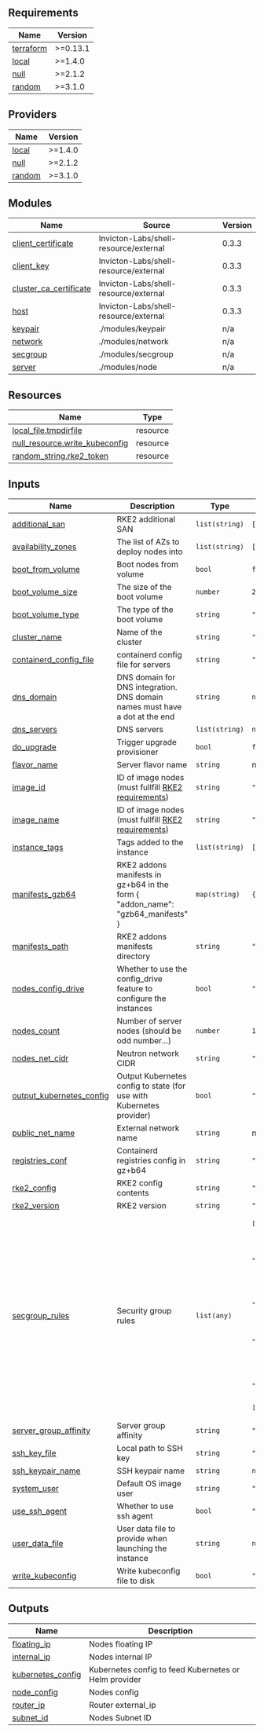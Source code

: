 <!-- BEGIN_TF_DOCS -->
## Requirements

| Name | Version |
|------|---------|
| <a name="requirement_terraform"></a> [terraform](#requirement\_terraform) | >=0.13.1 |
| <a name="requirement_local"></a> [local](#requirement\_local) | >=1.4.0 |
| <a name="requirement_null"></a> [null](#requirement\_null) | >=2.1.2 |
| <a name="requirement_random"></a> [random](#requirement\_random) | >=3.1.0 |

## Providers

| Name | Version |
|------|---------|
| <a name="provider_local"></a> [local](#provider\_local) | >=1.4.0 |
| <a name="provider_null"></a> [null](#provider\_null) | >=2.1.2 |
| <a name="provider_random"></a> [random](#provider\_random) | >=3.1.0 |

## Modules

| Name | Source | Version |
|------|--------|---------|
| <a name="module_client_certificate"></a> [client\_certificate](#module\_client\_certificate) | Invicton-Labs/shell-resource/external | 0.3.3 |
| <a name="module_client_key"></a> [client\_key](#module\_client\_key) | Invicton-Labs/shell-resource/external | 0.3.3 |
| <a name="module_cluster_ca_certificate"></a> [cluster\_ca\_certificate](#module\_cluster\_ca\_certificate) | Invicton-Labs/shell-resource/external | 0.3.3 |
| <a name="module_host"></a> [host](#module\_host) | Invicton-Labs/shell-resource/external | 0.3.3 |
| <a name="module_keypair"></a> [keypair](#module\_keypair) | ./modules/keypair | n/a |
| <a name="module_network"></a> [network](#module\_network) | ./modules/network | n/a |
| <a name="module_secgroup"></a> [secgroup](#module\_secgroup) | ./modules/secgroup | n/a |
| <a name="module_server"></a> [server](#module\_server) | ./modules/node | n/a |

## Resources

| Name | Type |
|------|------|
| [local_file.tmpdirfile](https://registry.terraform.io/providers/hashicorp/local/latest/docs/resources/file) | resource |
| [null_resource.write_kubeconfig](https://registry.terraform.io/providers/hashicorp/null/latest/docs/resources/resource) | resource |
| [random_string.rke2_token](https://registry.terraform.io/providers/hashicorp/random/latest/docs/resources/string) | resource |

## Inputs

| Name | Description | Type | Default | Required |
|------|-------------|------|---------|:--------:|
| <a name="input_additional_san"></a> [additional\_san](#input\_additional\_san) | RKE2 additional SAN | `list(string)` | `[]` | no |
| <a name="input_availability_zones"></a> [availability\_zones](#input\_availability\_zones) | The list of AZs to deploy nodes into | `list(string)` | `[]` | no |
| <a name="input_boot_from_volume"></a> [boot\_from\_volume](#input\_boot\_from\_volume) | Boot nodes from volume | `bool` | `false` | no |
| <a name="input_boot_volume_size"></a> [boot\_volume\_size](#input\_boot\_volume\_size) | The size of the boot volume | `number` | `20` | no |
| <a name="input_boot_volume_type"></a> [boot\_volume\_type](#input\_boot\_volume\_type) | The type of the boot volume | `string` | `""` | no |
| <a name="input_cluster_name"></a> [cluster\_name](#input\_cluster\_name) | Name of the cluster | `string` | `"rke2"` | no |
| <a name="input_containerd_config_file"></a> [containerd\_config\_file](#input\_containerd\_config\_file) | containerd config file for servers | `string` | `""` | no |
| <a name="input_dns_domain"></a> [dns\_domain](#input\_dns\_domain) | DNS domain for DNS integration. DNS domain names must have a dot at the end | `string` | `null` | no |
| <a name="input_dns_servers"></a> [dns\_servers](#input\_dns\_servers) | DNS servers | `list(string)` | `null` | no |
| <a name="input_do_upgrade"></a> [do\_upgrade](#input\_do\_upgrade) | Trigger upgrade provisioner | `bool` | `false` | no |
| <a name="input_flavor_name"></a> [flavor\_name](#input\_flavor\_name) | Server flavor name | `string` | n/a | yes |
| <a name="input_image_id"></a> [image\_id](#input\_image\_id) | ID of image nodes (must fullfill [RKE2 requirements](https://docs.rke2.io/install/requirements/)) | `string` | `""` | no |
| <a name="input_image_name"></a> [image\_name](#input\_image\_name) | ID of image nodes (must fullfill [RKE2 requirements](https://docs.rke2.io/install/requirements/)) | `string` | `""` | no |
| <a name="input_instance_tags"></a> [instance\_tags](#input\_instance\_tags) | Tags added to the instance | `list(string)` | `[]` | no |
| <a name="input_manifests_gzb64"></a> [manifests\_gzb64](#input\_manifests\_gzb64) | RKE2 addons manifests in gz+b64 in the form { "addon\_name": "gzb64\_manifests" } | `map(string)` | `{}` | no |
| <a name="input_manifests_path"></a> [manifests\_path](#input\_manifests\_path) | RKE2 addons manifests directory | `string` | `""` | no |
| <a name="input_nodes_config_drive"></a> [nodes\_config\_drive](#input\_nodes\_config\_drive) | Whether to use the config\_drive feature to configure the instances | `bool` | `"false"` | no |
| <a name="input_nodes_count"></a> [nodes\_count](#input\_nodes\_count) | Number of server nodes (should be odd number...) | `number` | `1` | no |
| <a name="input_nodes_net_cidr"></a> [nodes\_net\_cidr](#input\_nodes\_net\_cidr) | Neutron network CIDR | `string` | `"192.168.42.0/24"` | no |
| <a name="input_output_kubernetes_config"></a> [output\_kubernetes\_config](#input\_output\_kubernetes\_config) | Output Kubernetes config to state (for use with Kubernetes provider) | `bool` | `"false"` | no |
| <a name="input_public_net_name"></a> [public\_net\_name](#input\_public\_net\_name) | External network name | `string` | n/a | yes |
| <a name="input_registries_conf"></a> [registries\_conf](#input\_registries\_conf) | Containerd registries config in gz+b64 | `string` | `""` | no |
| <a name="input_rke2_config"></a> [rke2\_config](#input\_rke2\_config) | RKE2 config contents | `string` | `""` | no |
| <a name="input_rke2_version"></a> [rke2\_version](#input\_rke2\_version) | RKE2 version | `string` | `""` | no |
| <a name="input_secgroup_rules"></a> [secgroup\_rules](#input\_secgroup\_rules) | Security group rules | `list(any)` | <pre>[<br>  {<br>    "port": 22,<br>    "protocol": "tcp",<br>    "source": "0.0.0.0/0"<br>  },<br>  {<br>    "port": 6443,<br>    "protocol": "tcp",<br>    "source": "0.0.0.0/0"<br>  },<br>  {<br>    "port": 80,<br>    "protocol": "tcp",<br>    "source": "0.0.0.0/0"<br>  },<br>  {<br>    "port": 443,<br>    "protocol": "tcp",<br>    "source": "0.0.0.0/0"<br>  }<br>]</pre> | no |
| <a name="input_server_group_affinity"></a> [server\_group\_affinity](#input\_server\_group\_affinity) | Server group affinity | `string` | `"soft-anti-affinity"` | no |
| <a name="input_ssh_key_file"></a> [ssh\_key\_file](#input\_ssh\_key\_file) | Local path to SSH key | `string` | `"~/.ssh/id_rsa"` | no |
| <a name="input_ssh_keypair_name"></a> [ssh\_keypair\_name](#input\_ssh\_keypair\_name) | SSH keypair name | `string` | `null` | no |
| <a name="input_system_user"></a> [system\_user](#input\_system\_user) | Default OS image user | `string` | `"ubuntu"` | no |
| <a name="input_use_ssh_agent"></a> [use\_ssh\_agent](#input\_use\_ssh\_agent) | Whether to use ssh agent | `bool` | `"true"` | no |
| <a name="input_user_data_file"></a> [user\_data\_file](#input\_user\_data\_file) | User data file to provide when launching the instance | `string` | `null` | no |
| <a name="input_write_kubeconfig"></a> [write\_kubeconfig](#input\_write\_kubeconfig) | Write kubeconfig file to disk | `bool` | `"false"` | no |

## Outputs

| Name | Description |
|------|-------------|
| <a name="output_floating_ip"></a> [floating\_ip](#output\_floating\_ip) | Nodes floating IP |
| <a name="output_internal_ip"></a> [internal\_ip](#output\_internal\_ip) | Nodes internal IP |
| <a name="output_kubernetes_config"></a> [kubernetes\_config](#output\_kubernetes\_config) | Kubernetes config to feed Kubernetes or Helm provider |
| <a name="output_node_config"></a> [node\_config](#output\_node\_config) | Nodes config |
| <a name="output_router_ip"></a> [router\_ip](#output\_router\_ip) | Router external\_ip |
| <a name="output_subnet_id"></a> [subnet\_id](#output\_subnet\_id) | Nodes Subnet ID |
<!-- END_TF_DOCS -->